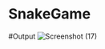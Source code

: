 # SnakeGame

#Output 
![Screenshot (17)](https://user-images.githubusercontent.com/90524769/169588435-376a1717-0f8a-42ad-af0e-951c514729ae.png)
